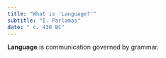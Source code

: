 ```yaml
---
title: "What is 'Language?'"
subtitle: "I. Parlamas"
date: " c. 430 BC"
---
```


**Language** is communication governed by grammar.